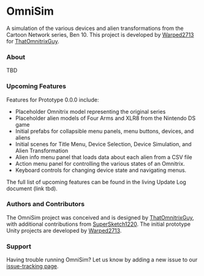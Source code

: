 # OmniSim
A simulation of the various devices and alien transformations from the Cartoon Network series, Ben 10. This project is developed by [Warped2713](https://github.com/Warped2713/) for [ThatOmnitrixGuy](http://that-omnitrix-guy.tumblr.com/).

### About
TBD

### Upcoming Features
Features for Prototype 0.0.0 include:
* Placeholder Omnitrix model representing the original series
* Placeholder alien models of Four Arms and XLR8 from the Nintendo DS game
* Initial prefabs for collapsible menu panels, menu buttons, devices, and aliens
* Initial scenes for Title Menu, Device Selection, Device Simulation, and Alien Transformation
* Alien info menu panel that loads data about each alien from a CSV file
* Action menu panel for controlling the various states of an Omnitrix.
* Keyboard controls for changing device state and navigating menus.

The full list of upcoming features can be found in the living Update Log document (link tbd).

### Authors and Contributors
The OmniSim project was conceived and is designed by [ThatOmnitrixGuy](http://that-omnitrix-guy.tumblr.com/), with additional contributions from [SuperSketch1220](http://supersketch1220.deviantart.com/).  The initial prototype Unity projects are developed by [Warped2713](https://github.com/Warped2713/).

### Support
Having trouble running OmniSim? Let us know by adding a new issue to our [issue-tracking page](https://github.com/Warped2713/OmniSim/issues).
